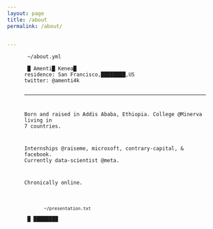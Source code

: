 ```yaml
---
layout: page
title: /about
permalink: /about/


---
```


<figure class="highlight"><pre><code class="language-yaml" data-lang="yaml"><span class="s"> ~/about.yml</span></code></pre></figure>

<figure class="highlight"><pre><code class="language-yaml" data-lang="yaml"><span class="na"></span><span class="pi"></span> <span class="blink">█ </span><span class="s">Amenti█ Kenea</span><span class="blink">█ </span>
<span class="na">residence</span><span class="pi">:</span> <span class="s">San Francisco,</span><span class="blink">████████</span><span class="s">,US</span>
<span class="na">twitter</span><span class="pi">:</span> <span class="s">@amenti4k</span>

----

Born and raised in Addis Ababa, Ethiopia. 
College @Minerva living in 7 countries. 

Internships @raiseme, microsoft, contrary-capital, & facebook.
Currently data-scientist @meta.

Chronically online. 

<figure class="highlight"><pre><code class="language-yaml" data-lang="yaml"><span class="s"><br> ~/presentation.txt</span></code></pre></figure> <span class="blink">█ ████████ </span>

